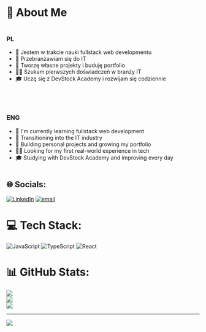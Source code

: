 # 💫 About Me

<div style="display: flex; gap: 40px; flex-wrap: wrap; align-items: flex-start;">

  <div style="flex: 1; min-width: 300px;">
    <h3>PL</h3>
    <ul>
      <li>🔧 Jestem w trakcie nauki fullstack web developmentu</li>
      <li>🔄 Przebranżawiam się do IT</li>
      <li>🚀 Tworzę własne projekty i buduję portfolio</li>
      <li>🧑‍💻 Szukam pierwszych doświadczeń w branży IT</li>
      <li>🎓 Uczę się z DevStock Academy i rozwijam się codziennie</li>
    </ul>
  </div>

  <div style="flex: 1; min-width: 300px;">
    <h3>ENG</h3>
    <ul>
      <li>🔧 I'm currently learning fullstack web development</li>
      <li>🔄 Transitioning into the IT industry</li>
      <li>🚀 Building personal projects and growing my portfolio</li>
      <li>🧑‍💻 Looking for my first real-world experience in tech</li>
      <li>🎓 Studying with DevStock Academy and improving every day</li>
    </ul>
  </div>

</div>




## 🌐 Socials:
[![LinkedIn](https://img.shields.io/badge/LinkedIn-%230077B5.svg?logo=linkedin&logoColor=white)](https://linkedin.com/in/miłosz-kulikjan-6972a6377) [![email](https://img.shields.io/badge/Email-D14836?logo=gmail&logoColor=white)](mailto:kulikjan.learning@gmail.com) 

# 💻 Tech Stack:
![JavaScript](https://img.shields.io/badge/javascript-%23323330.svg?style=flat&logo=javascript&logoColor=%23F7DF1E) ![TypeScript](https://img.shields.io/badge/typescript-%23007ACC.svg?style=flat&logo=typescript&logoColor=white) ![React](https://img.shields.io/badge/react-%2320232a.svg?style=flat&logo=react&logoColor=%2361DAFB)
# 📊 GitHub Stats:
![](https://github-readme-stats.vercel.app/api?username=KulMilosz&theme=nord&hide_border=true&include_all_commits=true&count_private=false)<br/>
![](https://nirzak-streak-stats.vercel.app/?user=KulMilosz&theme=nord&hide_border=true)<br/>
![](https://github-readme-stats.vercel.app/api/top-langs/?username=KulMilosz&theme=nord&hide_border=true&include_all_commits=true&count_private=false&layout=compact)

---
[![](https://visitcount.itsvg.in/api?id=KulMilosz&icon=2&color=5)](https://visitcount.itsvg.in)

<!-- Proudly created with GPRM ( https://gprm.itsvg.in ) -->
